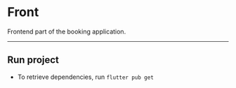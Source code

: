 # Front

Frontend part of the booking application.

---

## Run project
- To retrieve dependencies, run `flutter pub get`

